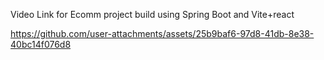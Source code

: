 Video Link for Ecomm project build using Spring Boot and Vite+react

https://github.com/user-attachments/assets/25b9baf6-97d8-41db-8e38-40bc14f076d8
